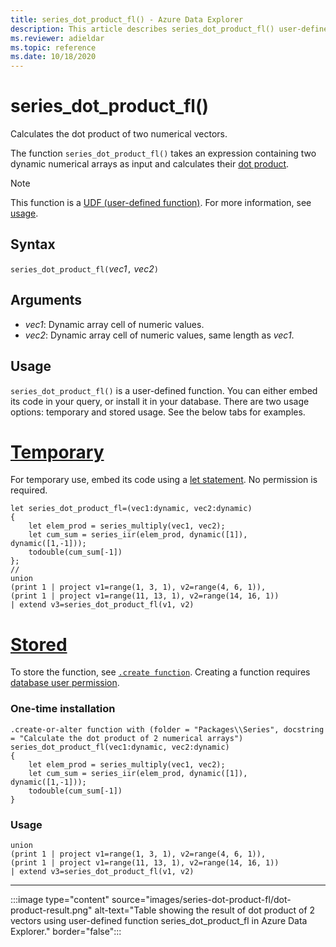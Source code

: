 ```yaml
---
title: series_dot_product_fl() - Azure Data Explorer
description: This article describes series_dot_product_fl() user-defined function in Azure Data Explorer.
ms.reviewer: adieldar
ms.topic: reference
ms.date: 10/18/2020
---
```

# series_dot_product_fl()

Calculates the dot product of two numerical vectors.

The function `series_dot_product_fl()` takes an expression containing two dynamic numerical arrays as input and calculates their [dot product](https://en.wikipedia.org/wiki/Dot_product).

> [!NOTE]
> This function is a [UDF (user-defined function)](../query/functions/user-defined-functions.md). For more information, see [usage](#usage).

## Syntax

`series_dot_product_fl(`*vec1*`,` *vec2*`)`
  
## Arguments

* *vec1*: Dynamic array cell of numeric values.
* *vec2*: Dynamic array cell of numeric values, same length as *vec1*.

## Usage

`series_dot_product_fl()` is a user-defined function. You can either embed its code in your query, or install it in your database. There are two usage options: temporary and stored usage. See the below tabs for examples.

# [Temporary](#tab/temporary)

For temporary use, embed its code using a [let statement](../query/letstatement.md). No permission is required.

<!-- csl: https://help.kusto.windows.net/Samples -->
```kusto
let series_dot_product_fl=(vec1:dynamic, vec2:dynamic)
{
    let elem_prod = series_multiply(vec1, vec2);
    let cum_sum = series_iir(elem_prod, dynamic([1]), dynamic([1,-1]));
    todouble(cum_sum[-1])
};
//
union
(print 1 | project v1=range(1, 3, 1), v2=range(4, 6, 1)),
(print 1 | project v1=range(11, 13, 1), v2=range(14, 16, 1))
| extend v3=series_dot_product_fl(v1, v2)
```

# [Stored](#tab/stored)

To store the function, see [`.create function`](../management/create-function.md). Creating a function requires [database user permission](../management/access-control/role-based-authorization.md).

### One-time installation

<!-- csl: https://help.kusto.windows.net/Samples -->
```kusto
.create-or-alter function with (folder = "Packages\\Series", docstring = "Calculate the dot product of 2 numerical arrays")
series_dot_product_fl(vec1:dynamic, vec2:dynamic)
{
    let elem_prod = series_multiply(vec1, vec2);
    let cum_sum = series_iir(elem_prod, dynamic([1]), dynamic([1,-1]));
    todouble(cum_sum[-1])
}
```

### Usage

<!-- csl: https://help.kusto.windows.net/Samples -->
```kusto
union
(print 1 | project v1=range(1, 3, 1), v2=range(4, 6, 1)),
(print 1 | project v1=range(11, 13, 1), v2=range(14, 16, 1))
| extend v3=series_dot_product_fl(v1, v2)
```

---

:::image type="content" source="images/series-dot-product-fl/dot-product-result.png" alt-text="Table showing the result of dot product of 2 vectors using user-defined function series_dot_product_fl in Azure Data Explorer." border="false":::
